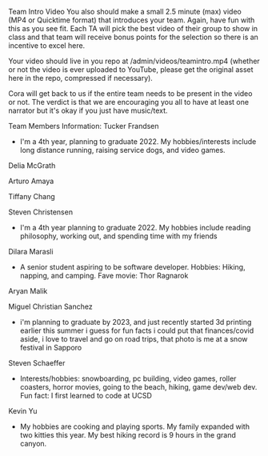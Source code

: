 Team Intro Video
You also should make a small 2.5 minute (max) video (MP4 or Quicktime format) that introduces your team.  Again, have fun with this as you see fit.  Each TA will pick the best video of their group to show in class and that team will receive bonus points for the selection so there is an incentive to excel here.

Your video should live in you repo at /admin/videos/teamintro.mp4 (whether or not the video is ever uploaded to YouTube, please get the original asset here in the repo, compressed if necessary).

Cora will get back to us if the entire team needs to be present in the video or not.
The verdict is that we are encouraging you all to have at least one narrator but it's okay if you just have music/text.

Team Members Information: 
Tucker Frandsen
- I'm a 4th year, planning to graduate 2022. My hobbies/interests include long distance running, raising service dogs, and video games.

Delia McGrath

Arturo Amaya

Tiffany Chang

Steven Christensen
- I'm a 4th year planning to graduate 2022. My hobbies include reading philosophy, working out, and spending time with my friends

Dilara Marasli
- A senior student aspiring to be software developer.
Hobbies: Hiking, napping, and camping.
Fave movie: Thor Ragnarok

Aryan Malik

Miguel Christian Sanchez
- i'm planning to graduate by 2023,
and just recently started 3d printing earlier this summer
i guess for fun facts i could put that finances/covid aside, i love to travel and go on road trips, that photo is me at a snow festival in Sapporo

Steven Schaeffer
- Interests/hobbies: snowboarding, pc building, video games, roller coasters, horror movies, going to the beach, hiking, game dev/web dev. Fun fact: I first learned to code at UCSD

Kevin Yu
- My hobbies are cooking and playing sports. My family expanded with two kitties this year. My best hiking record is 9 hours in the grand canyon.